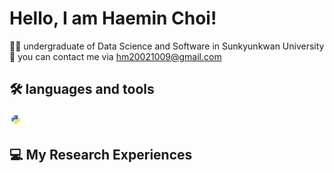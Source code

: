 # Hello, I am Haemin Choi!
🏃‍♀️ undergraduate of Data Science and Software in Sunkyunkwan University
🏃‍ you can contact me via hm20021009@gmail.com
## 🛠 languages and tools
<code><img height="20" src="https://raw.githubusercontent.com/github/explore/80688e429a7d4ef2fca1e82350fe8e3517d3494d/topics/python/python.png"></code>
## 💻 My Research Experiences
